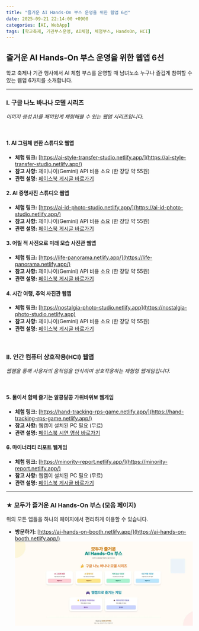 ```yaml
---
title: "즐거운 AI Hands-On 부스 운영을 위한 웹앱 6선"
date: 2025-09-21 22:14:00 +0900
categories: [AI, WebApp]
tags: [학교축제, 기관부스운영, AI체험, 체험부스, HandsOn, HCI]
---
```


## 즐거운 AI Hands-On 부스 운영을 위한 웹앱 6선

학교 축제나 기관 행사에서 AI 체험 부스를 운영할 때 남녀노소 누구나 즐겁게 참여할 수 있는 웹앱 6가지를 소개합니다.

---

### Ⅰ. 구글 나노 바나나 모델 시리즈

*이미지 생성 AI를 재미있게 체험해볼 수 있는 웹앱 시리즈입니다.*

<br>

#### **1. AI 그림체 변환 스튜디오 웹앱**
- **체험 링크:** [https://ai-style-transfer-studio.netlify.app/](https://ai-style-transfer-studio.netlify.app/)
- **참고 사항:** 제미나이(Gemini) API 비용 소요 (한 장당 약 55원)
- **관련 설명:** [페이스북 게시글 바로가기](https://www.facebook.com/share/p/1BKRvmKyDF/)

#### **2. AI 증명사진 스튜디오 웹앱**
- **체험 링크:** [https://ai-id-photo-studio.netlify.app/](https://ai-id-photo-studio.netlify.app/)
- **참고 사항:** 제미나이(Gemini) API 비용 소요 (한 장당 약 55원)
- **관련 설명:** [페이스북 게시글 바로가기](https://www.facebook.com/share/p/1BMenHZ2YN/)

#### **3. 어릴 적 사진으로 미래 모습 사진관 웹앱**
- **체험 링크:** [https://life-panorama.netlify.app/](https://life-panorama.netlify.app/)
- **참고 사항:** 제미나이(Gemini) API 비용 소요 (한 장당 약 55원)
- **관련 설명:** [페이스북 게시글 바로가기](https://www.facebook.com/share/p/174qA9whPU/)

#### **4. 시간 여행, 추억 사진관 웹앱**
- **체험 링크:** [https://nostalgia-photo-studio.netlify.app](https://nostalgia-photo-studio.netlify.app)
- **참고 사항:** 제미나이(Gemini) API 비용 소요 (한 장당 약 55원)
- **관련 설명:** [페이스북 게시글 바로가기](https://www.facebook.com/share/p/19pW8R5RXV/)

<br>

### Ⅱ. 인간 컴퓨터 상호작용(HCI) 웹앱

*웹캠을 통해 사용자의 움직임을 인식하여 상호작용하는 체험형 웹게임입니다.*

<br>

#### **5. 둘이서 함께 즐기는 알콩달콩 가위바위보 웹게임**
- **체험 링크:** [https://hand-tracking-rps-game.netlify.app/](https://hand-tracking-rps-game.netlify.app/)
- **참고 사항:** 웹캠이 설치된 PC 필요 (무료)
- **관련 설명:** [페이스북 시연 영상 바로가기](https://www.facebook.com/share/v/199VD2rXX6/)

#### **6. 마이너리티 리포트 웹게임**
- **체험 링크:** [https://minority-report.netlify.app/](https://minority-report.netlify.app/)
- **참고 사항:** 웹캠이 설치된 PC 필요 (무료)
- **관련 설명:** [페이스북 게시글 바로가기](https://www.facebook.com/share/p/19A4SJo15k/)

---

### ★ 모두가 즐거운 AI Hands-On 부스 (모음 페이지)

위의 모든 앱들을 하나의 페이지에서 편리하게 이용할 수 있습니다.

- **방문하기:** [https://ai-hands-on-booth.netlify.app/](https://ai-hands-on-booth.netlify.app/)
![즐거운 AI Hands-On 부스 운영을 위한 웹앱](/assets/AI-hands-on.png)
